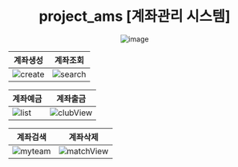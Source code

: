 <div align="center">

# project_ams [계좌관리 시스템]
![image](https://github.com/SORUzzang/project_ams/assets/160811627/a994c67f-7a51-4515-9a43-658353a6a6c4)
  
</div>


|계좌생성|계좌조회|
|------|---|
|![create](https://github.com/SORUzzang/project_ams/assets/160811627/b456658c-7123-4c0b-9ccc-22451fdf75a5)|![search](https://github.com/SORUzzang/project_ams/assets/160811627/5ac5d502-541b-4264-80f4-7016dbca266e)|

|계좌예금|계좌출금|
|------|---|
|![list](https://github.com/SORUzzang/project_ams/assets/160811627/a037af43-0ed3-4127-a615-f4ff50655672)|![clubView](https://github.com/SORUzzang/project_ams/assets/160811627/f0535207-8c11-4236-aae7-6a58111646d4)|

|계좌검색|계좌삭제|
|------|---|
|![myteam](https://github.com/SORUzzang/project_ams/assets/160811627/a17d4860-2560-4973-9cfa-2ff7b9b918e7)|![matchView](https://github.com/SORUzzang/project_ams/assets/160811627/8ea6c5c6-1b71-4cfc-8807-ce2fa447ee5b)|



